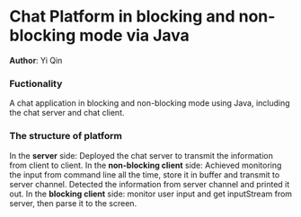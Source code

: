 
# Chat Platform in blocking and non-blocking mode via Java
<b>Author</b>: Yi Qin
### Fuctionality
A chat application in blocking and non-blocking mode using Java, including the chat server and chat client.

### The structure of platform
In the <b> server</b>  side: Deployed the chat server to transmit the information from client to client. </s>
In the <b>non-blocking client</b>  side: Achieved monitoring the input from command line all the time, store it in
buffer and transmit to server channel. Detected the information from server channel and printed it out.
In the <b>blocking client</b> side: monitor user input and get inputStream from server, then parse it to the screen.


  










